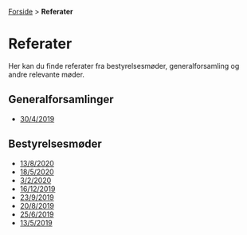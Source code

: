 [Forside](/) > **Referater**

# Referater

Her kan du finde referater fra bestyrelsesmøder, generalforsamling og andre relevante møder.

## Generalforsamlinger

* [30/4/2019](/gf-referater/8046_Referat_Ejerforeningen_Valdemars_Have_30-04-2019.pdf)

## Bestyrelsesmøder

* [13/8/2020](bem-referater/13-08-2020-Referat_bestyrelsesmøde_EF_VH.pdf.pdf)
* [18/5/2020](/bem-referater/18-05-2020-Referat_bestyrelsesmøde_EF_VH.pdf)
* [3/2/2020](/bem-referater/03-02-2020-Referat_bestyrelsesmøde_EF_VH.pdf)
* [16/12/2019](/bem-referater/16-12-2019-Referat_bestyrelsesmøde_EF_VH.pdf)
* [23/9/2019](/bem-referater/23-09-2019-Referat_bestyrelsesmøde_EF_VH.pdf)
* [20/8/2019](/bem-referater/20-08-2019-Referat_bestyrelsesmøde_EF_VH.pdf)
* [25/6/2019](/bem-referater/25-06-2019-Referat_bestyrelsesmøde_EF_VH.pdf)
* [13/5/2019](/bem-referater/13-05-2019-Referat_bestyrelsesmøde_EF_VH.pdf)
